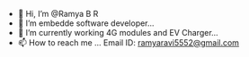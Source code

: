 - 👋 Hi, I’m @Ramya B R
- 👀 I’m embedde software developer...
- 🌱 I’m currently working 4G modules and EV Charger...
- 📫 How to reach me ...
Email ID: ramyaravi5552@gmail.com
<!---
RamyaGowda98/RamyaGowda98 is a ✨ special ✨ repository because its `README.md` (this file) appears on your GitHub profile.
You can click the Preview link to take a look at your changes.
--->
